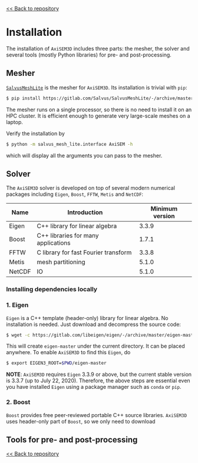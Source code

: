 [<< Back to repository](https://github.com/kuangdai/AxiSEM-3D)


# Installation

The installation of `AxiSEM3D` includes three parts: the mesher, the solver and several tools (mostly Python libraries) for pre- and post-processing. 


## Mesher

[`SalvusMeshLite`](https://gitlab.com/Salvus/SalvusMeshLite) is the mesher for `AxiSEM3D`. Its installation is trivial with `pip`: 

```bash
$ pip install https://gitlab.com/Salvus/SalvusMeshLite/-/archive/master/SalvusMeshLite-master.zip
```

The mesher runs on a single processor, so there is no need to install it on an HPC cluster. It is efficient enough to generate very large-scale meshes on a laptop.

Verify the installation by

```bash
$ python -m salvus_mesh_lite.interface AxiSEM -h
```

which will display all the arguments you can pass to the mesher. 


## Solver

The `AxiSEM3D` solver is developed on top of several modern numerical packages including `Eigen`, `Boost`,  `FFTW`, `Metis` and `NetCDF`:


Name|Introduction|Minimum version
--- | --- | ---
Eigen | C++ library for linear algebra | 3.3.9
Boost | C++ libraries for many applications | 1.7.1
FFTW | C library for fast Fourier transform | 3.3.8
Metis | mesh partitioning | 5.1.0
NetCDF | IO | 5.1.0





### Installing dependencies locally



### 1. Eigen

`Eigen` is a C++ template (header-only) library for linear algebra. No installation is needed. Just download and decompress the source code:

```bash
$ wget -c https://gitlab.com/libeigen/eigen/-/archive/master/eigen-master.tar.gz -O - | tar -xz
``` 

This will create `eigen-master` under the current directory. It can be placed anywhere. To enable `AxiSEM3D` to find this `Eigen`, do

```bash
$ export EIGEN3_ROOT=$PWD/eigen-master
``` 

<strong>NOTE</strong>: `AxiSEM3D` requires `Eigen` 3.3.9 or above, but the current stable version is 3.3.7 (up to July 22, 2020). Therefore, the above steps are essential even you have installed `Eigen` using a package manager such as `conda` or `pip`. 


### 2. Boost
`Boost` provides free peer-reviewed portable C++ source libraries. `AxiSEM3D` uses header-only part of `Boost`, so we only need to download  




## Tools for pre- and post-processing




[<< Back to repository](https://github.com/kuangdai/AxiSEM-3D)
<!--stackedit_data:
eyJoaXN0b3J5IjpbLTIwODk5Njk4ODAsLTEzMjcwMjYyNTAsLT
EzODE5NzQzNjgsNDY2ODcwNjgyLC0xNjQ3MDc4OTA5LC0xMzgz
NzcwMjA2LC0xNzQ5MDU4NTA1LDEzNzE4ODg1OCwtMzMyNzk0OD
Y3LC0xNzM3NTg1MTk1LC01Mjg5MzU5NjEsMTEwNzA2ODY2MCwt
MjEwMDQ3MTY0NywtMjE2MzIxMjM4LDIyMzAwMjc4NV19
-->